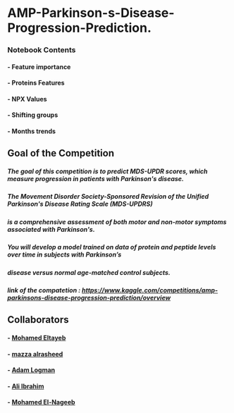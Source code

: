 # AMP-Parkinson-s-Disease-Progression-Prediction.

### Notebook Contents 
#### - Feature importance 
#### - Proteins Features
#### - NPX Values
#### - Shifting groups
#### - Months trends

## Goal of the Competition
##### The goal of this competition is to predict MDS-UPDR scores, which measure progression in patients with Parkinson's disease.
##### The Movement Disorder Society-Sponsored Revision of the Unified Parkinson's Disease Rating Scale (MDS-UPDRS)
##### is a comprehensive assessment of both motor and non-motor symptoms associated with Parkinson's. 
##### You will develop a model trained on data of protein and peptide levels over time in subjects with Parkinson’s 
##### disease versus normal age-matched control subjects.

##### link of the compatetion : https://www.kaggle.com/competitions/amp-parkinsons-disease-progression-prediction/overview

## Collaborators
#### - <a href='https://github.com/mohammad2012191'>Mohamed Eltayeb</a>
#### - <a href='https://github.com/Mazzaalrasheed'>mazza alrasheed</a>
#### - <a href='https://github.com/adamlquman'>Adam Logman</a>
#### - <a href='https://www.kaggle.com/aliibrahimali'>Ali Ibrahim</a>
#### - <a href='https://www.kaggle.com/thelastsmilodon'>Mohamed El-Nageeb</a>
